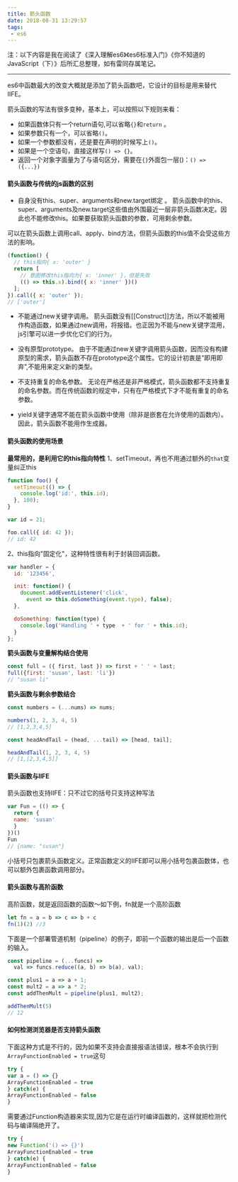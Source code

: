 ```yaml
---
title: 箭头函数
date: 2018-08-31 13:29:57
tags:
 - es6
---
```

注：以下内容是我在阅读了《深入理解es6》《es6标准入门》《你不知道的JavaScript（下）》后所汇总整理，如有雷同存属笔记。

---


es6中函数最大的改变大概就是添加了箭头函数吧，它设计的目标是用来替代IIFE。

箭头函数的写法有很多变种，基本上，可以按照以下规则来看：
+ 如果函数体只有一个return语句,可以省略`{}`和`return` 。
+ 如果参数只有一个，可以省略`()`。
+ 如果一个参数都没有，还是要在声明的时候写上`()`。
+ 如果是一个空语句，直接这样写`() => {}`。
+ 返回一个对象字面量为了与语句区分，需要在`{}`外面包一层()：`() => ({...})`

#### 箭头函数与传统的js函数的区别

+ 自身没有this、super、arguments和new.target绑定 。
箭头函数中的this、super、arguments及new.target这些值由外围最近一层非箭头函数决定。因此也不能修改this。如果要获取箭头函数的参数，可用剩余参数。

可以在箭头函数上调用call、apply、bind方法，但箭头函数的this值不会受这些方法的影响。
```js
(function() {
  // this指向{ x: 'outer' }
  return [
    // 意图修改this指向为{ x: 'inner' }，但是失败
    (() => this.x).bind({ x: 'inner' })()
  ];
}).call({ x: 'outer' });
// ['outer']
```

+ 不能通过new关键字调用。
箭头函数没有[[Construct]]方法，所以不能被用作构造函数，如果通过new调用，将报错。也正因为不能与new关键字混用，js引擎可以进一步优化它们的行为。

+ 没有原型prototype。
由于不能通过new关键字调用箭头函数，因而没有构建原型的需求，箭头函数不存在prototype这个属性。它的设计初衷是“即用即弃”,不能用来定义新的类型。

+ 不支持重复的命名参数。
无论在严格还是非严格模式，箭头函数都不支持重复的命名参数。而在传统函数的规定中，只有在严格模式下才不能有重复的命名参数。

+ yield关键字通常不能在箭头函数中使用（除非是嵌套在允许使用的函数内）。因此，箭头函数不能用作生成器。

#### 箭头函数的使用场景

**最常用的，是利用它的this指向特性**
1、setTimeout，再也不用通过额外的`that`变量纠正this
```js
function foo() {
  setTimeout(() => {
    console.log('id:', this.id);
  }, 100);
}

var id = 21;

foo.call({ id: 42 });
// id: 42
```
2、this指向"固定化"，这种特性很有利于封装回调函数。
```js
var handler = {
  id: '123456',

  init: function() {
    document.addEventListener('click',
      event => this.doSomething(event.type), false);
  },

  doSomething: function(type) {
    console.log('Handling ' + type  + ' for ' + this.id);
  }
};
```


**箭头函数与变量解构结合使用**
```js
const full = ({ first, last }) => first + ' ' + last;
full({first: 'susan', last: 'li'})
// "susan li"
```
**箭头函数与剩余参数结合**
```js
const numbers = (...nums) => nums;

numbers(1, 2, 3, 4, 5)
// [1,2,3,4,5]

const headAndTail = (head, ...tail) => [head, tail];

headAndTail(1, 2, 3, 4, 5)
// [1,[2,3,4,5]]
```
#### 箭头函数与IIFE
箭头函数也支持IIFE：只不过它的括号只支持这种写法
```js
var Fun = (() => {
  return {
  name: 'susan'
  }
})()
Fun
// {name: "susan"}
```
小括号只包裹箭头函数定义。正常函数定义的IIFE即可以用小括号包裹函数体，也可以额外包裹函数调用部分。

#### 箭头函数与高阶函数
高阶函数，就是返回函数的函数～如下例，fn就是一个高阶函数
```js
let fn = a = b => c => b + c
fn(1)(2) //3
```
下面是一个部署管道机制（pipeline）的例子，即前一个函数的输出是后一个函数的输入。
```js
const pipeline = (...funcs) =>
  val => funcs.reduce((a, b) => b(a), val);

const plus1 = a => a + 1;
const mult2 = a => a * 2;
const addThenMult = pipeline(plus1, mult2);

addThenMult(5)
// 12
```

#### 如何检测浏览器是否支持箭头函数
下面这种方式是不行的，因为如果不支持会直接报语法错误，根本不会执行到
`ArrayFunctionEnabled = true`这句
```js
try {
var a = () => {}
ArrayFunctionEnabled = true
} catch(e) {
ArrayFunctionEnabled = false
}
```
需要通过Function构造器来实现,因为它是在运行时编译函数的，这样就把检测代码与编译隔绝开了。
```js
try {
new Function('() => {}')
ArrayFunctionEnabled = true
} catch(e) {
ArrayFunctionEnabled = false
}
```
